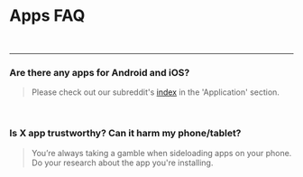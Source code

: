 # **Apps FAQ**

&nbsp;

---

### **Are there any apps for Android and iOS?**

  > Please check out our subreddit's [index](https://ranimepiracy.github.io/index/) in the 'Application' section.

&nbsp;

### **Is X app trustworthy? Can it harm my phone/tablet?**

  > You’re always taking a gamble when sideloading apps on your phone. Do your research about the app you're installing.

&nbsp;

